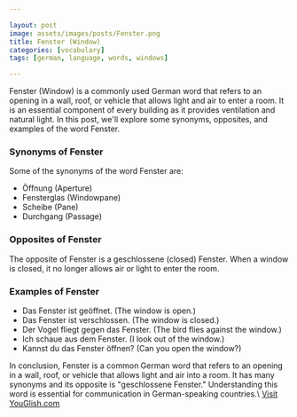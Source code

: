 ```yaml
---

layout: post
image: assets/images/posts/Fenster.png
title: Fenster (Window)
categories: [vocabulary]
tags: [german, language, words, windows]

---
```


Fenster (Window) is a commonly used German word that refers to an opening in a wall, roof, or vehicle that allows light and air to enter a room. It is an essential component of every building as it provides ventilation and natural light. In this post, we'll explore some synonyms, opposites, and examples of the word Fenster.

### Synonyms of Fenster

Some of the synonyms of the word Fenster are:

- Öffnung (Aperture)
- Fensterglas (Windowpane)
- Scheibe (Pane)
- Durchgang (Passage)

### Opposites of Fenster

The opposite of Fenster is a geschlossene (closed) Fenster. When a window is closed, it no longer allows air or light to enter the room. 

### Examples of Fenster

- Das Fenster ist geöffnet. (The window is open.)
- Das Fenster ist verschlossen. (The window is closed.)
- Der Vogel fliegt gegen das Fenster. (The bird flies against the window.)
- Ich schaue aus dem Fenster. (I look out of the window.)
- Kannst du das Fenster öffnen? (Can you open the window?)

In conclusion, Fenster is a common German word that refers to an opening in a wall, roof, or vehicle that allows light and air into a room. It has many synonyms and its opposite is "geschlossene Fenster." Understanding this word is essential for communication in German-speaking countries.\ <a id="yg-widget-0" class="youglish-widget" data-query="Fenster" data-lang="german" data-components="8412" data-auto-start="0" data-bkg-color="theme_light" data-title="How%20to%20pronounce%20Fenster%20in%20German"  rel="nofollow" href="https://youglish.com">Visit YouGlish.com</a><script async src="https://youglish.com/public/emb/widget.js" charset="utf-8"></script>